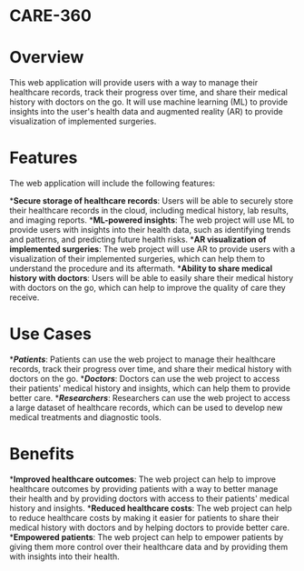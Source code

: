 # CARE-360

# Overview

This web application will provide users with a way to manage their healthcare records, track their progress over time, and share their medical history with doctors on the go. It will use machine learning (ML) to provide insights into the user's health data and augmented reality (AR) to provide visualization of implemented surgeries.

# Features

The web application will include the following features:

*__Secure storage of healthcare records__: Users will be able to securely store their healthcare records in the cloud, including medical history, lab results, and imaging reports.
*__ML-powered insights__: The web project will use ML to provide users with insights into their health data, such as identifying trends and patterns, and predicting future health risks.
*__AR visualization of implemented surgeries__: The web project will use AR to provide users with a visualization of their implemented surgeries, which can help them to understand the procedure and its aftermath.
*__Ability to share medical history with doctors__: Users will be able to easily share their medical history with doctors on the go, which can help to improve the quality of care they receive.

# Use Cases

*__*Patients*__: Patients can use the web project to manage their healthcare records, track their progress over time, and share their medical history with doctors on the go.
*__*Doctors*__: Doctors can use the web project to access their patients' medical history and insights, which can help them to provide better care.
*__*Researchers*__: Researchers can use the web project to access a large dataset of healthcare records, which can be used to develop new medical treatments and diagnostic tools.

# Benefits

*__Improved healthcare outcomes__: The web project can help to improve healthcare outcomes by providing patients with a way to better manage their health and by providing doctors with access to their patients' medical history and insights.
*__Reduced healthcare costs__: The web project can help to reduce healthcare costs by making it easier for patients to share their medical history with doctors and by helping doctors to provide better care.
*__Empowered patients__: The web project can help to empower patients by giving them more control over their healthcare data and by providing them with insights into their health.
